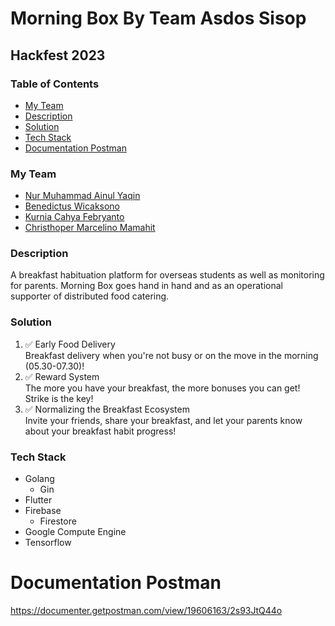 # Morning Box By Team Asdos Sisop
## Hackfest 2023

### Table of Contents
- [My Team](#my-team)
- [Description](#description)
- [Solution](#solution)
- [Tech Stack](#tech-stack)
- [Documentation Postman](#documentation-postman)

### My Team
- [Nur Muhammad Ainul Yaqin](https://www.linkedin.com/in/nurmuhammad22/)
- [Benedictus Wicaksono](https://www.linkedin.com/in/benewicaksono/)
- [Kurnia Cahya Febryanto](https://www.linkedin.com/in/kurnia-cahya-febryanto/)
- [Christhoper Marcelino Mamahit](https://www.linkedin.com/in/christhopermarcelino/)

### Description 
A breakfast habituation platform for overseas students as well as monitoring for parents. Morning Box goes hand in hand and as an operational supporter of distributed food catering.

### Solution
1. ✅ Early Food Delivery </br>
    Breakfast delivery when you're not busy or on the move in the morning (05.30-07.30)!
2. ✅ Reward System </br>
    The more you have your breakfast, the more bonuses you can get! Strike is the key!
3. ✅ Normalizing the Breakfast Ecosystem </br>
    Invite your friends, share your breakfast, and let your parents know about your breakfast habit progress!

### Tech Stack
- Golang
    - Gin
- Flutter
- Firebase
    - Firestore
- Google Compute Engine
- Tensorflow

# Documentation Postman
https://documenter.getpostman.com/view/19606163/2s93JtQ44o
